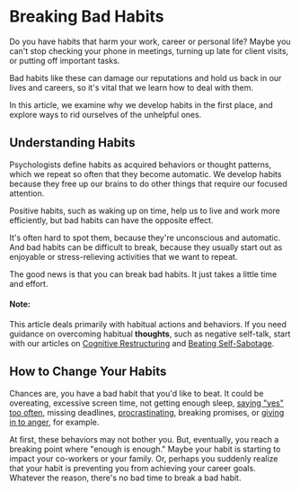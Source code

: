 # Breaking Bad Habits

Do you have habits that harm your work, career or personal life? Maybe you can't stop checking your phone in meetings, turning up late for client visits, or putting off important tasks.

Bad habits like these can damage our reputations and hold us back in our lives and careers, so it's vital that we learn how to deal with them.

In this article, we examine why we develop habits in the first place, and explore ways to rid ourselves of the unhelpful ones.

## Understanding Habits

Psychologists define habits as acquired behaviors or thought patterns, which we repeat so often that they become automatic. We develop habits because they free up our brains to do other things that require our focused attention.

Positive habits, such as waking up on time, help us to live and work more efficiently, but bad habits can have the opposite effect.

It's often hard to spot them, because they're unconscious and automatic. And bad habits can be difficult to break, because they usually start out as enjoyable or stress-relieving activities that we want to repeat.

The good news is that you can break bad habits. It just takes a little time and effort.

#### Note:

This article deals primarily with habitual actions and behaviors. If you need guidance on overcoming habitual **thoughts**, such as negative self-talk, start with our articles on [Cognitive Restructuring](https://www.mindtools.com/aef000n/cognitive-restructuring) and [Beating Self-Sabotage](https://www.mindtools.com/ano939l/self-sabotage).

## How to Change Your Habits

Chances are, you have a bad habit that you'd like to beat. It could be overeating, excessive screen time, not getting enough sleep, [saying "yes" too often](https://www.mindtools.com/aksps8d/yes-to-the-person-no-to-the-task), missing deadlines, [procrastinating](https://www.mindtools.com/community/pages/article/newHTE_96.php), breaking promises, or [giving in to anger](https://www.mindtools.com/a77mkcz/how-good-is-your-anger-management), for example.

At first, these behaviors may not bother you. But, eventually, you reach a breaking point where "enough is enough." Maybe your habit is starting to impact your co-workers or your family. Or, perhaps you suddenly realize that your habit is preventing you from achieving your career goals. Whatever the reason, there's no bad time to break a bad habit.

